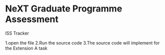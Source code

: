 # NeXT Graduate Programme Assessment
ISS Tracker

1.open the file
2.Run the source code
3.The source code will implement for the Extension A task

